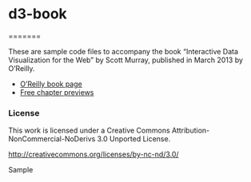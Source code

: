 # d3-book
=======

These are sample code files to accompany the book “Interactive Data Visualization for the Web” by Scott Murray, published in March 2013 by O’Reilly.

- [O’Reilly book page](http://shop.oreilly.com/product/0636920026938.do)
- [Free chapter previews](http://ofps.oreilly.com/titles/9781449339739/)

### License

This work is licensed under a Creative Commons Attribution-NonCommercial-NoDerivs 3.0 Unported License.

http://creativecommons.org/licenses/by-nc-nd/3.0/

Sample

